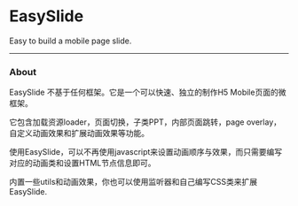 # EasySlide

Easy to build a mobile page slide.

----

### About

EasySlide 不基于任何框架。它是一个可以快速、独立的制作H5 Mobile页面的微框架。

它包含加载资源loader，页面切换，子类PPT，内部页面跳转，page overlay，自定义动画效果和扩展动画效果等功能。

使用EasySlide，可以不再使用javascript来设置动画顺序与效果，而只需要编写对应的动画类和设置HTML节点信息即可。

内置一些utils和动画效果，你也可以使用监听器和自己编写CSS类来扩展EasySlide.
